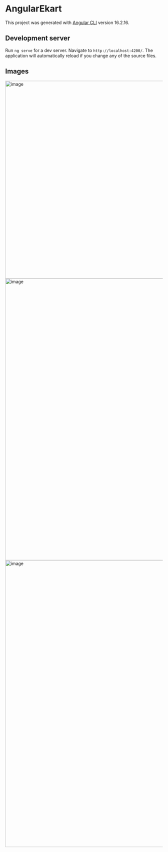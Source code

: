 # AngularEkart

This project was generated with [Angular CLI](https://github.com/angular/angular-cli) version 16.2.16.

## Development server

Run `ng serve` for a dev server. Navigate to `http://localhost:4200/`. The application will automatically reload if you change any of the source files.

## Images
<img width="1312" height="632" alt="image" src="https://github.com/user-attachments/assets/763f7d05-6dcb-487a-a065-5cff57c054c9" />

<img width="1454" height="902" alt="image" src="https://github.com/user-attachments/assets/c3a1be4e-ca1e-4d78-80fe-8583aa0b1bd0" />


<img width="1429" height="918" alt="image" src="https://github.com/user-attachments/assets/642265a7-18b8-4d77-8e3f-2b734038cd6f" />


